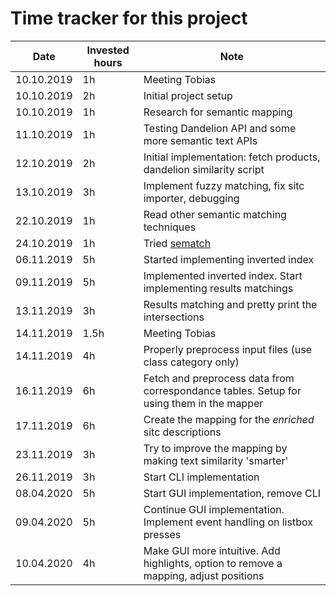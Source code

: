 # Time tracker for this project

|  Date       | Invested hours  | Note                           |
|---          |---              | ---                            |
| 10.10.2019  |  1h             | Meeting Tobias                 |
| 10.10.2019  |  2h             | Initial project setup          |
| 10.10.2019  |  1h             | Research for semantic mapping  |
| 11.10.2019  |  1h             | Testing Dandelion API and some more semantic text APIs  |
| 12.10.2019  |  2h             | Initial implementation: fetch products, dandelion similarity script  |
| 13.10.2019  |  3h             | Implement fuzzy matching, fix sitc importer, debugging  |
| 22.10.2019  |  1h             | Read other semantic matching techniques |
| 24.10.2019  |  1h             | Tried [sematch](http://gsi-upm.github.io/sematch/) |
| 06.11.2019  |  5h             | Started implementing inverted index |
| 09.11.2019  |  5h             | Implemented inverted index. Start implementing results matchings |
| 13.11.2019  |  3h             | Results matching and pretty print the intersections |
| 14.11.2019  |  1.5h           | Meeting Tobias |
| 14.11.2019  |  4h             | Properly preprocess input files (use class category only) |
| 16.11.2019  |  6h             | Fetch and preprocess data from correspondance tables. Setup for using them in the mapper |
| 17.11.2019  |  6h             | Create the mapping for the _enriched_ sitc descriptions |
| 23.11.2019  |  3h             | Try to improve the mapping by making text similarity 'smarter' |
| 26.11.2019  |  3h             | Start CLI implementation |
| 08.04.2020  |  5h             | Start GUI implementation, remove CLI |
| 09.04.2020  |  5h             | Continue GUI implementation. Implement event handling on listbox presses |
| 10.04.2020  |  4h             | Make GUI more intuitive. Add highlights, option to remove a mapping, adjust positions |